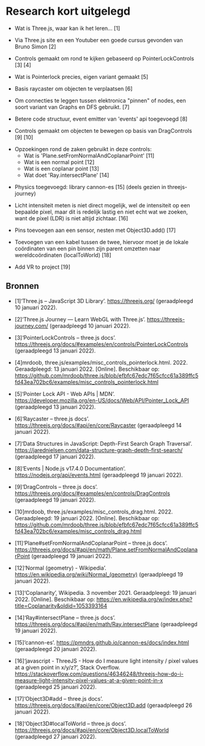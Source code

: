 # Research kort uitgelegd
- Wat is Three.js, waar kan ik het leren... [1]
+ Via Three.js site en een Youtuber een goede cursus gevonden van Bruno Simon [2]
- Controls gemaakt om rond te kijken gebaseerd op PointerLockControls [3] [4]
+ Wat is Pointerlock precies, eigen variant gemaakt [5]
- Basis raycaster om objecten te verplaatsen [6]
+ Om connecties te leggen tussen elektronica "pinnen" of nodes, een soort variant van Graphs en DFS gebruikt. [7]
- Betere code structuur, event emitter van 'events' api toegevoegd [8]
+ Controls gemaakt om objecten te bewegen op basis van DragControls [9] [10]
- Opzoekingen rond de zaken gebruikt in deze controls:
  - Wat is 'Plane.setFromNormalAndCoplanarPoint' [11]
  - Wat is een normal point [12]
  - Wat is een coplanar point [13]
  - Wat doet 'Ray.intersectPlane' [14]
+ Physics toegevoegd: library cannon-es [15] (deels gezien in threejs-journey)
- Licht intensiteit meten is niet direct mogelijk, wel de intensiteit op een bepaalde pixel, maar dit is redelijk lastig en niet echt wat we zoeken, want de pixel (LDR) is niet altijd zichtaar. [16]
+ Pins toevoegen aan een sensor, nesten met Object3D.add() [17]
- Toevoegen van een kabel tussen de twee, hiervoor moet je de lokale coördinaten van een pin binnen zijn parent omzetten naar wereldcoördinaten (localToWorld) [18]

+ Add VR to project [19]

## Bronnen
- [1]‘Three.js – JavaScript 3D Library’. https://threejs.org/ (geraadpleegd 10 januari 2022).
+ [2]‘Three.js Journey — Learn WebGL with Three.js’. https://threejs-journey.com/ (geraadpleegd 10 januari 2022).
- [3]‘PointerLockControls – three.js docs’. https://threejs.org/docs/#examples/en/controls/PointerLockControls (geraadpleegd 13 januari 2022).
+ [4]mrdoob, three.js/examples/misc_controls_pointerlock.html. 2022. Geraadpleegd: 13 januari 2022. [Online]. Beschikbaar op: https://github.com/mrdoob/three.js/blob/efbfc67edc7f65cfcc61a389ffc5fd43ea702bc6/examples/misc_controls_pointerlock.html
- [5]‘Pointer Lock API - Web APIs | MDN’. https://developer.mozilla.org/en-US/docs/Web/API/Pointer_Lock_API (geraadpleegd 13 januari 2022).
+ [6]‘Raycaster – three.js docs’. https://threejs.org/docs/#api/en/core/Raycaster (geraadpleegd 14 januari 2022).
- [7]‘Data Structures in JavaScript: Depth-First Search Graph Traversal’. https://jarednielsen.com/data-structure-graph-depth-first-search/ (geraadpleegd 17 januari 2022).
+ [8]‘Events | Node.js v17.4.0 Documentation’. https://nodejs.org/api/events.html (geraadpleegd 19 januari 2022).
- [9]‘DragControls – three.js docs’. https://threejs.org/docs/#examples/en/controls/DragControls (geraadpleegd 19 januari 2022).
+ [10]mrdoob, three.js/examples/misc_controls_drag.html. 2022. Geraadpleegd: 19 januari 2022. [Online]. Beschikbaar op: https://github.com/mrdoob/three.js/blob/efbfc67edc7f65cfcc61a389ffc5fd43ea702bc6/examples/misc_controls_drag.html
- [11]‘Plane#setFromNormalAndCoplanarPoint – three.js docs’. https://threejs.org/docs/#api/en/math/Plane.setFromNormalAndCoplanarPoint (geraadpleegd 19 januari 2022).
+ [12]‘Normal (geometry) - Wikipedia’. https://en.wikipedia.org/wiki/Normal_(geometry) (geraadpleegd 19 januari 2022).
- [13]‘Coplanarity’, Wikipedia. 3 november 2021. Geraadpleegd: 19 januari 2022. [Online]. Beschikbaar op: https://en.wikipedia.org/w/index.php?title=Coplanarity&oldid=1053393164
+ [14]‘Ray#intersectPlane – three.js docs’. https://threejs.org/docs/#api/en/math/Ray.intersectPlane (geraadpleegd 19 januari 2022).
- [15]‘cannon-es’. https://pmndrs.github.io/cannon-es/docs/index.html (geraadpleegd 20 januari 2022).
+ [16]‘javascript - ThreeJS - How do I measure light intensity / pixel values at a given point in x/y/z?’, Stack Overflow. https://stackoverflow.com/questions/46346248/threejs-how-do-i-measure-light-intensity-pixel-values-at-a-given-point-in-x (geraadpleegd 25 januari 2022).
- [17]‘Object3D#add – three.js docs’. https://threejs.org/docs/#api/en/core/Object3D.add (geraadpleegd 26 januari 2022).
+ [18]‘Object3D#localToWorld – three.js docs’. https://threejs.org/docs/#api/en/core/Object3D.localToWorld (geraadpleegd 27 januari 2022).
